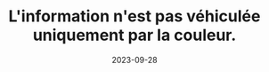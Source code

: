 ---
N: '176'
Rubrique: Présentation
title: L'information n'est pas véhiculée uniquement par la couleur. 
detail: L'information n'est pas véhiculée uniquement par la couleur. 
abstract: 
categories: [" Présentation"]
agrege: O4176-E056
opquast: '4 176'
indiceebook: '56'
description: "Règle n° 056"
before: "055"
weight: "056"
after: "057"
actif: '1'
layout: rules
date: 2023-09-28
tags: ["", ""]
objectif: ["", ""]
Meo: [""]
Controle: [""
]
Source: ["Opquast"]
Referentiel: [""]
Steps: ["", ""]
---